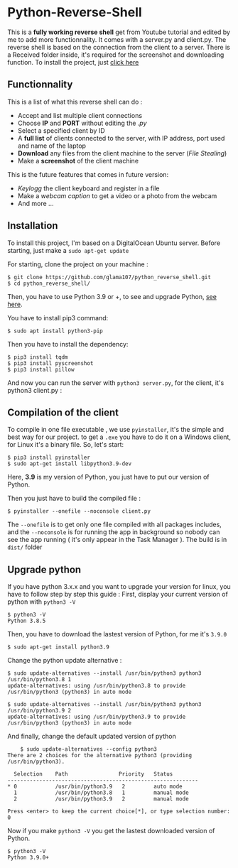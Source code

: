 
# Python-Reverse-Shell

This is a **fully working reverse shell** get from Youtube tutorial and edited by me to add more functionnality.
It comes with a server.py and client.py. The reverse shell is based on the connection from the client to a server.
There is a Received folder inside, it's required for the screenshot and downloading function. To install the project, just [click here](https://github.com/glama107/python_reverse_shell#installation)

## Functionnality

This is a list of what this reverse shell can do :
 - Accept and list multiple client connections
 - Choose **IP** and **PORT** without editing the *.py*
 - Select a specified client by ID
 - A **full list** of clients connected to the server, with IP address, port used and name of the laptop
 - **Download** any files from the client machine to the server (*File Stealing*)
 - Make a **screenshot** of the client machine
 
This is the future features that comes in future version:

 - *Keylogg* the client keyboard and register in a file
 - Make a *webcam caption* to get a video or a photo from the webcam
 - And more ...

## Installation
To install this project, I'm based on a DigitalOcean Ubuntu server.
Before starting, just make a `sudo apt-get update` 

For starting, clone the project  on your machine :

    $ git clone https://github.com/glama107/python_reverse_shell.git 
    $ cd python_reverse_shell/
Then, you have to use Python 3.9 or +, to see and upgrade Python, [see here](https://github.com/glama107/python_reverse_shell#upgrade-python).

You have to install pip3 command:

    $ sudo apt install python3-pip		
Then you have to install the dependency:

    $ pip3 install tqdm
    $ pip3 install pyscreenshot
    $ pip3 install pillow
And now you can run the server with `python3 server.py`, for the client, it's python3 client.py :

## Compilation of the client

To compile in one file executable , we use `pyinstaller`, it's the simple and best way for our project.
to get a `.exe` you have to do it on a Windows client, for Linux it's a binary file.
So, let's start:

    $ pip3 install pyinstaller
    $ sudo apt-get install libpython3.9-dev
Here, **3.9** is my version of Python, you just have to put our version of Python.

Then you just have to build the compiled file :

    $ pyinstaller --onefile --noconsole client.py
The `--onefile` is to get only one file compiled with all packages includes, and the `--noconsole` is for running the app in background so nobody can see the app running ( it's only appear in the Task Manager ).
The build is in `dist/` folder 

## Upgrade python

If you have python 3.x.x and you want to upgrade your version for linux, you have to follow step by step this guide :
First, display your current version of python with `python3 -V`

    $ python3 -V 
    Python 3.8.5
Then, you have to download the lastest version of Python, for me it's `3.9.0`

    $ sudo apt-get install python3.9
Change the python update alternative :

    $ sudo update-alternatives --install /usr/bin/python3 python3 /usr/bin/python3.8 1
    update-alternatives: using /usr/bin/python3.8 to provide /usr/bin/python3 (python3) in auto mode
    
    $ sudo update-alternatives --install /usr/bin/python3 python3 /usr/bin/python3.9 2
    update-alternatives: using /usr/bin/python3.9 to provide /usr/bin/python3 (python3) in auto mode

And finally, change the default updated version of python 
```
    $ sudo update-alternatives --config python3
There are 2 choices for the alternative python3 (providing /usr/bin/python3).

  Selection    Path                Priority   Status
------------------------------------------------------------
* 0            /usr/bin/python3.9   2         auto mode
  1            /usr/bin/python3.8   1         manual mode
  2            /usr/bin/python3.9   2         manual mode

Press <enter> to keep the current choice[*], or type selection number: 0
```
Now if you make `python3 -V` you get the lastest downloaded version of Python.

    $ python3 -V
    Python 3.9.0+
